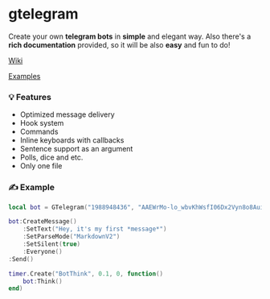 # gtelegram
Create your own **telegram bots** in **simple** and elegant way. Also there's a **rich documentation** provided, so it will be also **easy** and fun to do!

[Wiki](https://github.com/tochnonement/gtelegram/wiki)

[Examples](https://github.com/tochnonement/gtelegram/tree/master/examples)

### 💡 Features
- Optimized message delivery
- Hook system
- Commands
- Inline keyboards with callbacks
- Sentence support as an argument
- Polls, dice and etc.
- Only one file

### ✍️ Example
```lua
local bot = GTelegram("1988948436", "AAEWrMo-lo_wbvKhWsfI06Dx2Vyn8o8AuiQ")

bot:CreateMessage()
    :SetText("Hey, it's my first *message*")
    :SetParseMode("MarkdownV2")
    :SetSilent(true)
    :Everyone()
:Send()

timer.Create("BotThink", 0.1, 0, function()
    bot:Think()
end)
```
